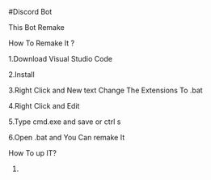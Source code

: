 #Discord Bot

This Bot Remake

How To Remake It ?

1.Download Visual Studio Code

2.Install 

3.Right Click and New text Change The Extensions To .bat

4.Right Click and Edit

5.Type cmd.exe and save or ctrl s

6.Open .bat and You Can remake It




How To up IT?

1.

